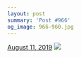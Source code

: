```yaml
---
layout: post
summary: 'Post #966'
og_image: 966-960.jpg
---
```


<p>
  <time>
    <a href="/966">August 11, 2019</a>
  </time>
  <a href="/966">
    <img src="{{ site.assets_url }}/966-480.jpg" srcset="{{ site.assets_url }}/966-240.jpg 240w, {{ site.assets_url }}/966-480.jpg 480w, {{ site.assets_url }}/966-720.jpg 720w, {{ site.assets_url }}/966-960.jpg 960w" sizes="(min-width: 700px) 50vw, calc(100vw - 2rem)" />
  </a>
</p>
